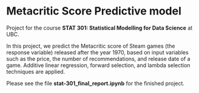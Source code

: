 # Metacritic Score Predictive model

Project for the course **STAT 301: Statistical Modelling for Data Science** at UBC. 

In this project, we predict the Metacritic score of Steam games (the response variable) released after the year 1970, based on input variables such as the price, the number of recommendations, and release date of a game. Additive linear regression, forward selection, and lambda selection techniques are applied. 

Please see the file **stat-301_final_report.ipynb** for the finished project. 
